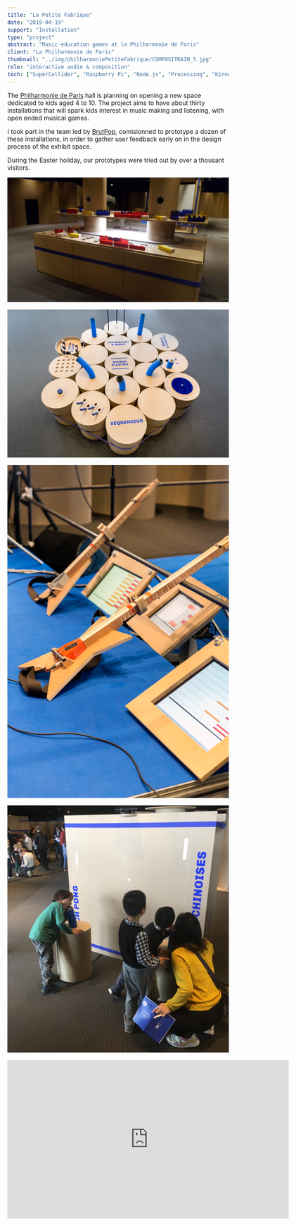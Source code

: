 ```yaml
---
title: "La Petite Fabrique"
date: "2019-04-19"
support: "Installation"
type: "project" 
abstract: "Music-education games at la Philharmonie de Paris"
client: "La Philharmonie de Paris"
thumbnail: "../img/philharmoniePetiteFabrique/COMPOSITRAIN_5.jpg"
role: "interactive audio & composition"
tech: ["SuperCollider", "Raspberry Pi", "Node.js", "Processing", "Kinnect SDK"]
---
```


The [Philharmonie de Paris](https://philharmoniedeparis.fr/fr) hall is planning on opening a new space dedicated to kids aged 4 to 10. The project aims to have about thirty installations that will spark kids interest in music making and listening, with open ended musical games.

I took part in the team led by [BrutPop](http://brutpop.blogspot.com/), comisionned to prototype a dozen of these installations, in order to gather user feedback early on in the design process of the exhibit space. 

During the Easter hoilday, our prototypes were tried out by over a thousant visitors.

![Compositrain](../img/philharmoniePetiteFabrique/train_1.jpg)

![Studio Electro](../img/philharmoniePetiteFabrique/STUDIO_ELECTRO_0.png)

![Club Rock](../img/philharmoniePetiteFabrique/CLUB_DE_ROCK_2.png)

![Pitch Pong](../img/philharmoniePetiteFabrique/pitchPong.png)


<div class="iframe-container">

<iframe width="640" height="360" src="https://www.youtube.com/embed/8XAhJXAWRmU" frameborder="0" allow="autoplay; encrypted-media; gyroscope; picture-in-picture" allowfullscreen></iframe>

</div>
